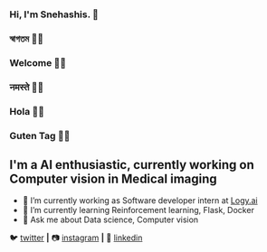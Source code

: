 ### Hi, I'm Snehashis. 👋

### স্বাগতম 🙏🏻
### Welcome 🙏🏻
### नमस्ते 🙏🏻
### Hola 🙏🏻
### Guten Tag 🙏🏻

## I'm a AI enthusiastic, currently working on Computer vision in Medical imaging

- 🔭 I’m currently working as Software developer intern at [Logy.ai]
- 🌱 I’m currently learning Reinforcement learning, Flask, Docker
- 💬 Ask me about Data science, Computer vision

🐦 [twitter][twitter] **|** 
📷 [instagram][instagram] **|** 
👔 [linkedin][linkedin]

[twitter]: https://twitter.com/SnehashisChatt6
[instagram]: https://www.instagram.com/belashese/?hl=en
[linkedin]: https://www.linkedin.com/in/snehashis-chatterjee-576368123/
[Logy.ai]: https://logy.ai
